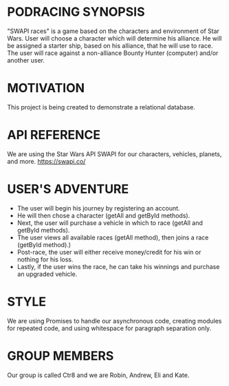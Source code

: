 # PODRACING SYNOPSIS
"SWAPI races" is a game based on the characters and environment of Star Wars.  User will choose a character which will determine his alliance.  He will be assigned a starter ship, based on his alliance, that he will use to race.  The user will race against a non-alliance Bounty Hunter (computer) and/or another user.

# MOTIVATION
This project is being created to demonstrate a relational database.

# API REFERENCE
We are using the Star Wars API SWAPI for our characters, vehicles, planets, and more.
https://swapi.co/

# USER'S ADVENTURE
- The user will begin his journey by registering an account.
- He will then chose a character (getAll and getById methods).
- Next, the user will purchase a vehicle in which to race (getAll and getById methods).
- The user views all available races (getAll method), then joins a race (getById method).) 
- Post-race, the user will either receive money/credit for his win or nothing for his loss.
- Lastly, if the user wins the race, he can take his winnings and purchase an upgraded vehicle.

# STYLE
We are using Promises to handle our asynchronous code, creating modules for repeated code, and using whitespace for paragraph separation only.

# GROUP MEMBERS
Our group is called Ctr8 and we are Robin, Andrew, Eli and Kate.